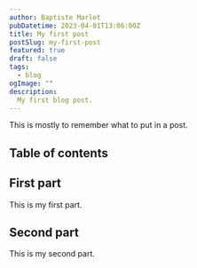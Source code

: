```yaml
---
author: Baptiste Marlet
pubDatetime: 2023-04-01T13:06:00Z
title: My first post
postSlug: my-first-post
featured: true
draft: false
tags:
  - blog
ogImage: ""
description:
  My first blog post.
---
```


This is mostly to remember what to put in a post.

## Table of contents

## First part
This is my first part.

## Second part
This is my second part.
